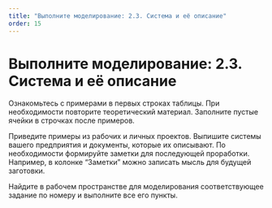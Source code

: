 ```yaml
---
title: "Выполните моделирование: 2.3. Система и её описание"
order: 15
---
```


# Выполните моделирование: 2.3. Система и её описание

Ознакомьтесь с примерами в первых строках таблицы. При необходимости повторите теоретический материал. Заполните пустые ячейки в строчках после примеров.

Приведите примеры из рабочих и личных проектов. Выпишите системы вашего предприятия и документы, которые их описывают. По необходимости формируйте заметки для последующей проработки. Например, в колонке “Заметки” можно записать мысль для будущей заготовки.

Найдите в рабочем пространстве для моделирования соответствующее задание по номеру и выполните все его пункты.
